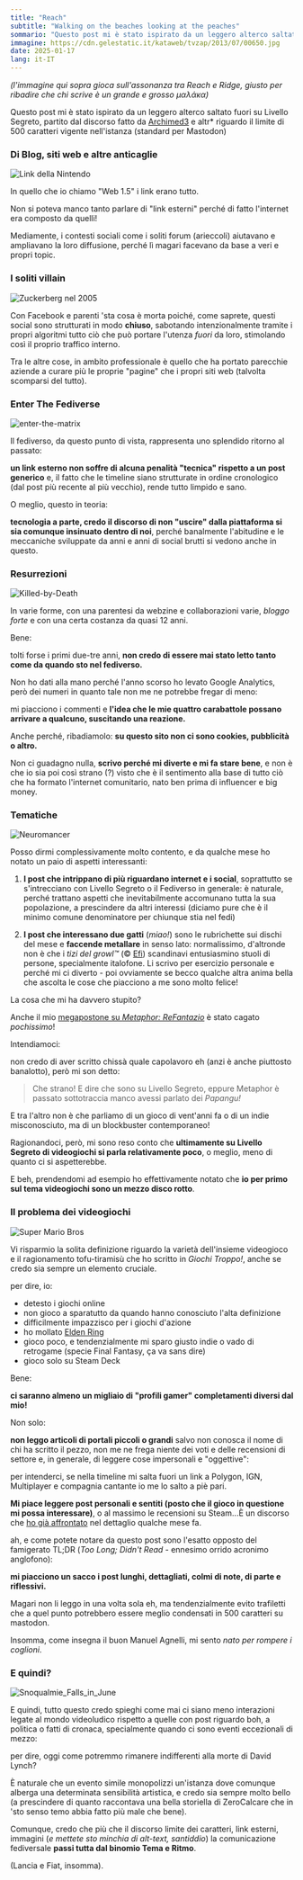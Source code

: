 ```yaml
---
title: "Reach"
subtitle: "Walking on the beaches looking at the peaches"
sommario: "Questo post mi è stato ispirato da un leggero alterco saltato fuori su Livello Segreto, partito dal discorso fatto da Archimed3 e altr* riguardo il limite di 500 caratteri vigente nell'istanza..."
immagine: https://cdn.gelestatic.it/kataweb/tvzap/2013/07/00650.jpg
date: 2025-01-17
lang: it-IT
---
```


_(l'immagine qui sopra gioca sull'assonanza tra Reach e Ridge, giusto per ribadire che chi scrive è un grande e grosso μαλάκα)_

Questo post mi è stato ispirato da un leggero alterco saltato fuori su Livello Segreto, partito dal discorso fatto da [Archimed3](https://livellosegreto.it/@Archimed3) e altr* riguardo il limite di 500 caratteri vigente nell'istanza (standard per Mastodon)

### Di Blog, siti web e altre anticaglie 

![Link della Nintendo](https://upload.wikimedia.org/wikipedia/commons/b/b6/InkedGame_On_characters_by_Monaux_%28cropped_on_Link%29.jpg)

In quello che io chiamo "Web 1.5" i link erano tutto.

Non si poteva manco tanto parlare di "link esterni" perché di fatto l'internet era composto da quelli! 

Mediamente, i contesti sociali come i soliti forum (arieccoli) aiutavano e ampliavano la loro diffusione, perché lì magari facevano da base a veri e propri topic.

### I soliti villain

![Zuckerberg nel 2005](https://upload.wikimedia.org/wikipedia/commons/f/fc/MarkZuckerberg-crop.jpg)

Con Facebook e parenti 'sta cosa è morta poiché, come saprete, questi social sono strutturati in modo **chiuso**, sabotando intenzionalmente tramite i propri algoritmi tutto ciò che può portare l'utenza _fuori_ da loro, stimolando così il proprio traffico interno.

Tra le altre cose, in ambito professionale è quello che ha portato parecchie aziende a curare più le proprie "pagine" che i propri siti web (talvolta scomparsi del tutto).

### Enter The Fediverse

![enter-the-matrix](https://upload.wikimedia.org/wikipedia/en/9/9c/Enter_the_Matrix_Coverart.png)

Il fediverso, da questo punto di vista, rappresenta uno splendido ritorno al passato: 

**un link esterno non soffre di alcuna penalità "tecnica" rispetto a un post generico** e, il fatto che le timeline siano strutturate in ordine cronologico (dal post più recente al più vecchio), rende tutto limpido e sano.

O meglio, questo in teoria: 

**tecnologia a parte, credo il discorso di non "uscire" dalla piattaforma si sia comunque insinuato dentro di noi**, perché banalmente l'abitudine e le meccaniche sviluppate da anni e anni di social brutti si vedono anche in questo.

### Resurrezioni 

![Killed-by-Death](https://i.makeagif.com/media/9-07-2015/5BgD5f.gif)

In varie forme, con una parentesi da webzine e collaborazioni varie, _bloggo forte_ e con una certa costanza da quasi 12 anni.

Bene: 

tolti forse i primi due-tre anni, **non credo di essere mai stato letto tanto come da quando sto nel fediverso.**

Non ho dati alla mano perché l'anno scorso ho levato Google Analytics, però dei numeri in quanto tale non me ne potrebbe fregar di meno: 

mi piacciono i commenti e **l'idea che le mie quattro carabattole possano arrivare a qualcuno, suscitando una reazione.**

Anche perché, ribadiamolo: **su questo sito non ci sono cookies, pubblicità o altro.** 

Non ci guadagno nulla, **scrivo perché mi diverte e mi fa stare bene**, e non è che io sia poi così strano (?) visto che è il sentimento alla base di tutto ciò che ha formato l'internet comunitario, nato ben prima di influencer e big money.

### Tematiche

![Neuromancer](https://upload.wikimedia.org/wikipedia/en/c/c3/Neuromancer_Brazilian_cover.jpg)

Posso dirmi complessivamente molto contento, e da qualche mese ho notato un paio di aspetti interessanti: 

1. **I post che intrippano di più riguardano internet e i social**, soprattutto se s'intrecciano con Livello Segreto o il Fediverso in generale: è naturale, perché trattano aspetti che inevitabilmente accomunano tutta la sua popolazione, a prescindere da altri interessi (diciamo pure che è il minimo comune denominatore per chiunque stia nel fedi)

2. **I post che interessano due gatti** (_miao!_) sono le rubrichette sui dischi del mese e **faccende metallare** in senso lato: normalissimo, d'altronde non è che i _tizi del growl™_ (© [Efi](https://livellosegreto.it/@effimera))  scandinavi entusiasmino stuoli di persone, specialmente italofone. Li scrivo per esercizio personale e perché mi ci diverto - poi ovviamente se becco qualche altra anima bella che ascolta le cose che piacciono a me sono molto felice!

La cosa che mi ha davvero stupito? 

Anche il mio [megapostone su _Metaphor: ReFantazio_](/posts/itaMetaphor-Refantazio) è stato cagato _pochissimo_!

Intendiamoci:

non credo di aver scritto chissà quale capolavoro eh (anzi è anche piuttosto banalotto), però mi son detto:

> Che strano! E dire che sono su Livello Segreto, eppure Metaphor è passato sottotraccia manco avessi parlato dei _Papangu!_

E tra l'altro non è che parliamo di un gioco di vent'anni fa o di un indie misconosciuto, ma di un blockbuster contemporaneo!

Ragionandoci, però, mi sono reso conto che **ultimamente su Livello Segreto di videogiochi si parla relativamente poco**, o meglio, meno di quanto ci si aspetterebbe.

E beh, prendendomi ad esempio ho effettivamente notato che **io per primo sul tema videogiochi sono un mezzo disco rotto**.

### Il problema dei videogiochi

![Super Mario Bros](https://upload.wikimedia.org/wikipedia/en/5/50/NES_Super_Mario_Bros.png)

Vi risparmio la solita definizione riguardo la varietà dell'insieme videogioco e il ragionamento tofu-tiramisù che ho scritto in _Giochi Troppo!_, anche se credo sia sempre un elemento cruciale.

per dire, io: 

- detesto i giochi online
- non gioco a sparatutto da quando hanno conosciuto l'alta definizione
- difficilmente impazzisco per i giochi d'azione
- ho mollato [Elden Ring](/posts/ita/elden-ring/)
- gioco poco, e tendenzialmente mi sparo giusto indie o vado di retrogame (specie Final Fantasy, ça va sans dire)
- gioco solo su Steam Deck

Bene: 

**ci saranno almeno un migliaio di "profili gamer" completamenti diversi dal mio!**

Non solo: 

**non leggo articoli di portali piccoli o grandi** salvo non conosca il nome di chi ha scritto il pezzo, non me ne frega niente dei voti e delle recensioni di settore e, in generale, di leggere cose impersonali e "oggettive": 

per intenderci, se nella timeline mi salta fuori un link a Polygon, IGN, Multiplayer e compagnia cantante io me lo salto a piè pari.

**Mi piace leggere post personali e sentiti (posto che il gioco in questione mi possa interessare)**, o al massimo le recensioni su Steam...È un discorso che [ho già affrontato](/posts/ita/account-collettivo/) nel dettaglio qualche mese fa.

ah, e come potete notare da questo post sono l'esatto opposto del famigerato TL;DR (_Too Long; Didn't Read_ - ennesimo orrido acronimo anglofono): 

**mi piacciono un sacco i post lunghi, dettagliati, colmi di note, di parte e riflessivi.** 

Magari non li leggo in una volta sola eh, ma tendenzialmente evito trafiletti che a quel punto potrebbero essere meglio condensati in 500 caratteri su mastodon.

Insomma, come insegna il buon Manuel Agnelli, mi sento _nato per rompere i coglioni_.

### E quindi?

![Snoqualmie_Falls_in_June](https://upload.wikimedia.org/wikipedia/commons/f/fe/Snoqualmie_Falls_in_June_2008.JPG)

E quindi, tutto questo credo spieghi come mai ci siano meno interazioni legate al mondo videoludico rispetto a quelle con post riguardo boh, a politica o fatti di cronaca, specialmente quando ci sono eventi eccezionali di mezzo: 

per dire, oggi come potremmo rimanere indifferenti alla morte di David Lynch?

È naturale che un evento simile monopolizzi un'istanza dove comunque alberga una determinata sensibilità artistica, e credo sia sempre molto bello (a prescindere di quanto raccontava una bella storiella di ZeroCalcare che in 'sto senso temo abbia fatto più male che bene).

Comunque, credo che più che il discorso limite dei caratteri, link esterni, immagini (_e mettete sto minchia di alt-text, santiddio_) la comunicazione fediversale **passi tutta dal binomio Tema e Ritmo**. 

(Lancia e Fiat, insomma). 

<mastodon-comments host="livellosegreto.it" user="xabacadabra" tootId="113842797811951525"></mastodon-comments>


